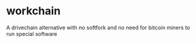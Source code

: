 # workchain
A drivechain alternative with no softfork and no need for bitcoin miners to run special software
